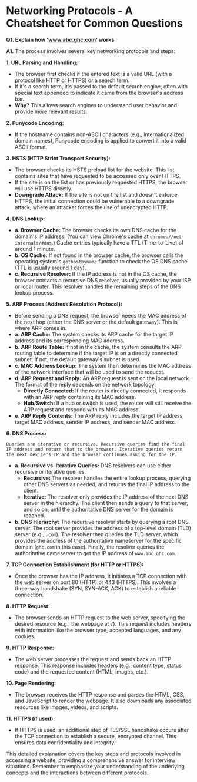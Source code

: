 # Networking Protocols - A Cheatsheet for Common Questions

**Q1. Explain how 'www.abc.ghc.com' works**

**A1.**  The process involves several key networking protocols and steps:

**1. URL Parsing and Handling:**

   * The browser first checks if the entered text is a valid URL (with a protocol like HTTP or HTTPS) or a search term.
   * If it's a search term, it's passed to the default search engine, often with special text appended to indicate it came from the browser's address bar. 
   * **Why?** This allows search engines to understand user behavior and provide more relevant results.

**2. Punycode Encoding:**

   * If the hostname contains non-ASCII characters (e.g., internationalized domain names), Punycode encoding is applied to convert it into a valid ASCII format.

**3. HSTS (HTTP Strict Transport Security):**

   * The browser checks its HSTS preload list for the website. This list contains sites that have requested to be accessed only over HTTPS.
   * If the site is on the list or has previously requested HTTPS, the browser will use HTTPS directly.
   * **Downgrade Attack:** If the site is not on the list and doesn't enforce HTTPS, the initial connection could be vulnerable to a downgrade attack, where an attacker forces the use of unencrypted HTTP.

**4. DNS Lookup:**

   * **a. Browser Cache:** The browser checks its own DNS cache for the domain's IP address. (You can view Chrome's cache at `chrome://net-internals/#dns`.) Cache entries typically have a TTL (Time-to-Live) of around 1 minute.
   * **b. OS Cache:** If not found in the browser cache, the browser calls the operating system's `gethostbyname` function to check the OS DNS cache (TTL is usually around 1 day).
   * **c. Recursive Resolver:** If the IP address is not in the OS cache, the browser contacts a recursive DNS resolver, usually provided by your ISP or local router. This resolver handles the remaining steps of the DNS lookup process.

**5. ARP Process (Address Resolution Protocol):**

   * Before sending a DNS request, the browser needs the MAC address of the next hop (either the DNS server or the default gateway). This is where ARP comes in.
   * **a. ARP Cache:** The system checks its ARP cache for the target IP address and its corresponding MAC address.
   * **b. ARP Route Table:** If not in the cache, the system consults the ARP routing table to determine if the target IP is on a directly connected subnet. If not, the default gateway's subnet is used.
   * **c. MAC Address Lookup:** The system then determines the MAC address of the network interface that will be used to send the request.
   * **d. ARP Request and Reply:** An ARP request is sent on the local network. The format of the reply depends on the network topology:
      * **Directly Connected:** If the router is directly connected, it responds with an ARP reply containing its MAC address.
      * **Hub/Switch:** If a hub or switch is used, the router will still receive the ARP request and respond with its MAC address.
   * **e. ARP Reply Contents:** The ARP reply includes the target IP address, target MAC address, sender IP address, and sender MAC address.

**6. DNS Process:**

    Queries are iterative or recursive. Recursive queries find the final IP address and return that to the browser. Iterative queries return the next device's IP and the browser continues asking for the IP.

   * **a. Recursive vs. Iterative Queries:** DNS resolvers can use either recursive or iterative queries. 
      * **Recursive:** The resolver handles the entire lookup process, querying other DNS servers as needed, and returns the final IP address to the client.
      * **Iterative:** The resolver only provides the IP address of the next DNS server in the hierarchy. The client then sends a query to that server, and so on, until the authoritative DNS server for the domain is reached.
   * **b. DNS Hierarchy:** The recursive resolver starts by querying a root DNS server. The root server provides the address of a top-level domain (TLD) server (e.g., `.com`). The resolver then queries the TLD server, which provides the address of the authoritative nameserver for the specific domain (`ghc.com` in this case). Finally, the resolver queries the authoritative nameserver to get the IP address of `www.abc.ghc.com`.

**7. TCP Connection Establishment (for HTTP or HTTPS):**

   * Once the browser has the IP address, it initiates a TCP connection with the web server on port 80 (HTTP) or 443 (HTTPS). This involves a three-way handshake (SYN, SYN-ACK, ACK) to establish a reliable connection.

**8. HTTP Request:**

   * The browser sends an HTTP request to the web server, specifying the desired resource (e.g., the webpage at `/`). This request includes headers with information like the browser type, accepted languages, and any cookies.

**9. HTTP Response:**

   * The web server processes the request and sends back an HTTP response. This response includes headers (e.g., content type, status code) and the requested content (HTML, images, etc.).

**10. Page Rendering:**

   * The browser receives the HTTP response and parses the HTML, CSS, and JavaScript to render the webpage. It also downloads any associated resources like images, videos, and scripts.

**11. HTTPS (if used):**

   * If HTTPS is used, an additional step of TLS/SSL handshake occurs after the TCP connection to establish a secure, encrypted channel. This ensures data confidentiality and integrity.

This detailed explanation covers the key steps and protocols involved in accessing a website, providing a comprehensive answer for interview situations. Remember to emphasize your understanding of the underlying concepts and the interactions between different protocols.
